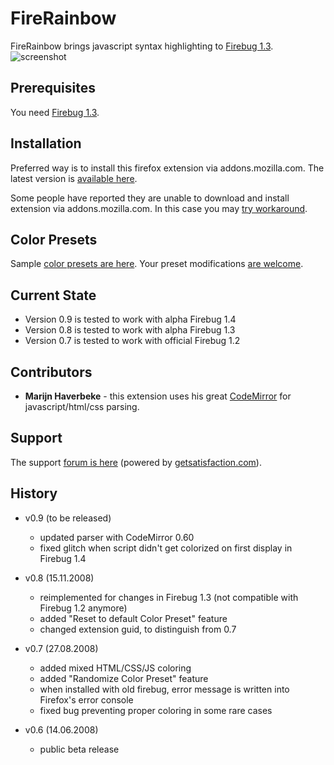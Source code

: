 FireRainbow
===================

FireRainbow brings javascript syntax highlighting to [Firebug 1.3][firebug].
![screenshot][screenshot]

Prerequisites
-------------

You need [Firebug 1.3][firebug].

Installation
------------

Preferred way is to install this firefox extension via addons.mozilla.com.
The latest version is [available here][rainbow].

Some people have reported they are unable to download and install extension via addons.mozilla.com. In this case you may [try workaround][workaround].

Color Presets
-------------

Sample [color presets are here][presets]. Your preset modifications [are welcome][contact].

Current State
-------------

* Version 0.9 is tested to work with alpha Firebug 1.4
* Version 0.8 is tested to work with alpha Firebug 1.3
* Version 0.7 is tested to work with official Firebug 1.2

Contributors
------------

* **Marijn Haverbeke** - this extension uses his great [CodeMirror][codemirror] for javascript/html/css parsing.

Support
-------

The support [forum is here][support] (powered by [getsatisfaction.com][satisfaction]).

History
-------

* v0.9 (to be released) 
  * updated parser with CodeMirror 0.60
  * fixed glitch when script didn't get colorized on first display in Firebug 1.4

* v0.8 (15.11.2008) 
  * reimplemented for changes in Firebug 1.3 (not compatible with Firebug 1.2 anymore)
  * added "Reset to default Color Preset" feature
  * changed extension guid, to distinguish from 0.7

* v0.7 (27.08.2008) 
  * added mixed HTML/CSS/JS coloring
  * added "Randomize Color Preset" feature
  * when installed with old firebug, error message is written into Firefox's error console
  * fixed bug preventing proper coloring in some rare cases

* v0.6 (14.06.2008) 
  * public beta release



[screenshot]: http://github.com/darwin/firerainbow/tree/master/support/screenshot.png?raw=true "FireRainbow"
[firebug]: https://addons.mozilla.org/en-US/firefox/addon/1843
[rainbow]: https://addons.mozilla.org/en-US/firefox/addon/9603
[codemirror]: http://marijn.haverbeke.nl/codemirror/
[homepage]: http://xrefresh.com/rainbow
[presets]: http://xrefresh.com/presets
[contact]: mailto:antonin@hildebrand.cz
[workaround]: http://getsatisfaction.com/xrefresh/topics/unable_to_download_rainbow_for_firebug
[support]: http://getsatisfaction.com/xrefresh/products/xrefresh_rainbow_for_firebug
[satisfaction]: http://getsatisfaction.com